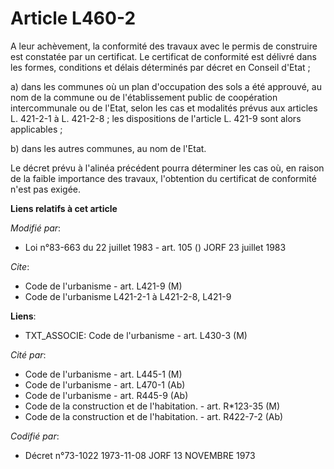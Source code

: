 # Article L460-2

A leur achèvement, la conformité des travaux avec le permis de construire est constatée par un certificat. Le certificat de
conformité est délivré dans les formes, conditions et délais déterminés par décret en Conseil d'Etat ;

a) dans les communes où un plan d'occupation des sols a été approuvé, au nom de la commune ou de l'établissement public de
coopération intercommunale ou de l'Etat, selon les cas et modalités prévus aux articles L. 421-2-1 à L. 421-2-8 ; les
dispositions de l'article L. 421-9 sont alors applicables ;

b) dans les autres communes, au nom de l'Etat.

Le décret prévu à l'alinéa précédent pourra déterminer les cas où, en raison de la faible importance des travaux, l'obtention
du certificat de conformité n'est pas exigée.

**Liens relatifs à cet article**

_Modifié par_:

  - Loi n°83-663 du 22 juillet 1983 - art. 105 () JORF 23 juillet 1983

_Cite_:

  - Code de l'urbanisme - art. L421-9 (M)
  - Code de l'urbanisme L421-2-1 à L421-2-8, L421-9

**Liens**:

  - TXT_ASSOCIE: Code de l'urbanisme - art. L430-3 (M)

_Cité par_:

  - Code de l'urbanisme - art. L445-1 (M)
  - Code de l'urbanisme - art. L470-1 (Ab)
  - Code de l'urbanisme - art. R445-9 (Ab)
  - Code de la construction et de l'habitation. - art. R*123-35 (M)
  - Code de la construction et de l'habitation. - art. R422-7-2 (Ab)

_Codifié par_:

  - Décret n°73-1022 1973-11-08 JORF 13 NOVEMBRE 1973
